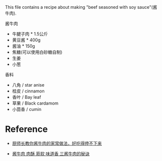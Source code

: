 This file contains a recipe about making "beef seasoned with soy sauce"(酱牛肉).

酱牛肉

- 牛腱子肉 * 1.5公斤
- 黄豆酱 * 400g
- 酱油 * 150g
-  焦糖(可以使用白砂糖自制)
- 生姜
-  小葱



香料
- 八角 / star anise
- 桂皮 / cinnamon
- 香叶 / Bay leaf
- 草果 / Black cardamom 
- 小茴香 / cumin

# Reference 

- [厨师长教你酱牛肉的家常做法，好吃得停不下来](https://www.youtube.com/watch?v=Lk8pPuOTxpU)

- [酱牛肉 肉酥 筋软 味道香 三酱牛肉的秘诀](https://www.youtube.com/watch?v=esz2fBMGkPE)

